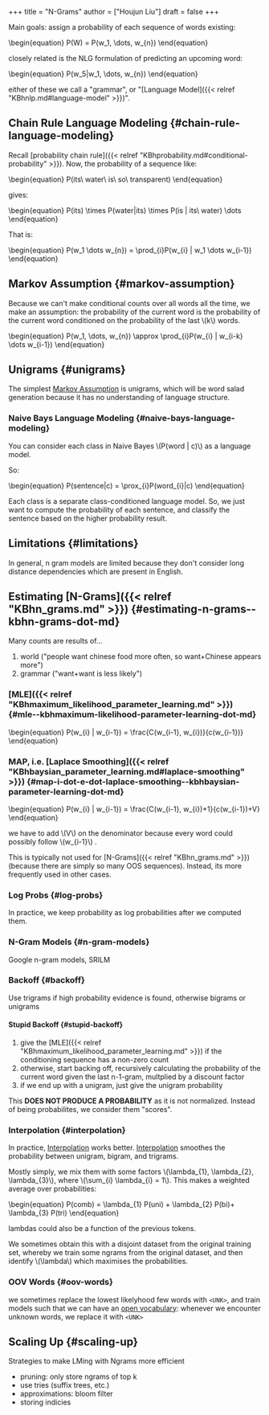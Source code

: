 +++
title = "N-Grams"
author = ["Houjun Liu"]
draft = false
+++

Main goals: assign a probability of each sequence of words existing:

\begin{equation}
P(W) = P(w\_1, \dots, w\_{n})
\end{equation}

closely related is the NLG formulation of predicting an upcoming word:

\begin{equation}
P(w\_5|w\_1, \dots, w\_{n})
\end{equation}

either of these we call a "grammar", or "[Language Model]({{< relref "KBhnlp.md#language-model" >}})".


## Chain Rule Language Modeling {#chain-rule-language-modeling}

Recall [probability chain rule]({{< relref "KBhprobability.md#conditional-probability" >}}). Now, the probability of a sequence like:

\begin{equation}
P(its\ water\ is\ so\ transparent)
\end{equation}

gives:

\begin{equation}
P(its) \times P(water|its) \times P(is | its\ water) \dots
\end{equation}

That is:

\begin{equation}
P(w\_1 \dots w\_{n}) = \prod\_{i}P(w\_{i} | w\_1 \dots w\_{i-1})
\end{equation}


## Markov Assumption {#markov-assumption}

Because we can't make conditional counts over all words all the time, we make an assumption: the probability of the current word is the probability of the current word conditioned on the probability of the last \\(k\\) words.

\begin{equation}
P(w\_1, \dots, w\_{n}) \approx \prod\_{i}P(w\_{i} | w\_{i-k} \dots w\_{i-1})
\end{equation}


## Unigrams {#unigrams}

The simplest [Markov Assumption](#markov-assumption) is unigrams, which will be word salad generation because it has no understanding of language structure.


### Naive Bays Language Modeling {#naive-bays-language-modeling}

You can consider each class in Naive Bayes \\(P(word | c)\\) as a language model.

So:

\begin{equation}
P(sentence|c) = \prox\_{i}P(word\_{i}|c)
\end{equation}

Each class is a separate class-conditioned language model. So, we just want to compute the probability of each sentence, and classify the sentence based on the higher probability result.


## Limitations {#limitations}

In general, n gram models are limited because they don't consider long distance dependencies which are present in English.


## Estimating [N-Grams]({{< relref "KBhn_grams.md" >}}) {#estimating-n-grams--kbhn-grams-dot-md}

Many counts are results of...

1.  world ("people want chinese food more often, so want+Chinese appears more")
2.  grammar ("want+want is less likely")


### [MLE]({{< relref "KBhmaximum_likelihood_parameter_learning.md" >}}) {#mle--kbhmaximum-likelihood-parameter-learning-dot-md}

\begin{equation}
P(w\_{i} | w\_{i-1}) = \frac{C(w\_{i-1}, w\_{i})}{c(w\_{i-1})}
\end{equation}


### MAP, i.e. [Laplace Smoothing]({{< relref "KBhbaysian_parameter_learning.md#laplace-smoothing" >}}) {#map-i-dot-e-dot-laplace-smoothing--kbhbaysian-parameter-learning-dot-md}

\begin{equation}
P(w\_{i} | w\_{i-1}) = \frac{C(w\_{i-1}, w\_{i})+1}{c(w\_{i-1})+V}
\end{equation}

we have to add \\(V\\) on the denominator because every word could possibly follow \\(w\_{i-1}\\) .

This is typically not used for [N-Grams]({{< relref "KBhn_grams.md" >}}) (because there are simply so many OOS sequences). Instead, its more frequently used in other cases.


### Log Probs {#log-probs}

In practice, we keep probability as log probabilities after we computed them.


### N-Gram Models {#n-gram-models}

Google n-gram models, SRILM


### Backoff {#backoff}

Use trigrams if high probability evidence is found, otherwise bigrams or unigrams


#### Stupid Backoff {#stupid-backoff}

1.  give the [MLE]({{< relref "KBhmaximum_likelihood_parameter_learning.md" >}}) if the conditioning sequence has a non-zero count
2.  otherwise, start backing off, recursively calculating the probability of the current word given the last n-1-gram, multplied by a discount factor
3.  if we end up with a unigram, just give the unigram probability

This **DOES NOT PRODUCE A PROBABILITY** as it is not normalized. Instead of being probabilites, we consider them "scores".


### Interpolation {#interpolation}

In practice, [Interpolation](#interpolation) works better. [Interpolation](#interpolation) smoothes the probability between unigram, bigram, and trigrams.

Mostly simply, we mix them with some factors \\(\lambda\_{1}, \lambda\_{2}, \lambda\_{3}\\), where \\(\sum\_{i} \lambda\_{i} = 1\\). This makes a weighted average over probabilities:

\begin{equation}
P(comb) = \lambda\_{1} P(uni) + \lambda\_{2} P(bi)+ \lambda\_{3} P(tri)
\end{equation}

lambdas could also be a function of the previous tokens.

We sometimes obtain this with a disjoint dataset from the original training set, whereby we train some ngrams from the original dataset, and then identify \\(\lambda\\) which maximises the probabilities.


### OOV Words {#oov-words}

we sometimes replace the lowest likelyhood few words with `<UNK>`, and train models such that we can have an [open vocabulary](#oov-words): whenever we encounter unknown words, we replace it with `<UNK>`


## Scaling Up {#scaling-up}

Strategies to make LMing with Ngrams more efficient

-   pruning: only store ngrams of top k
-   use tries (suffix trees, etc.)
-   approximations: bloom filter
-   storing indicies
